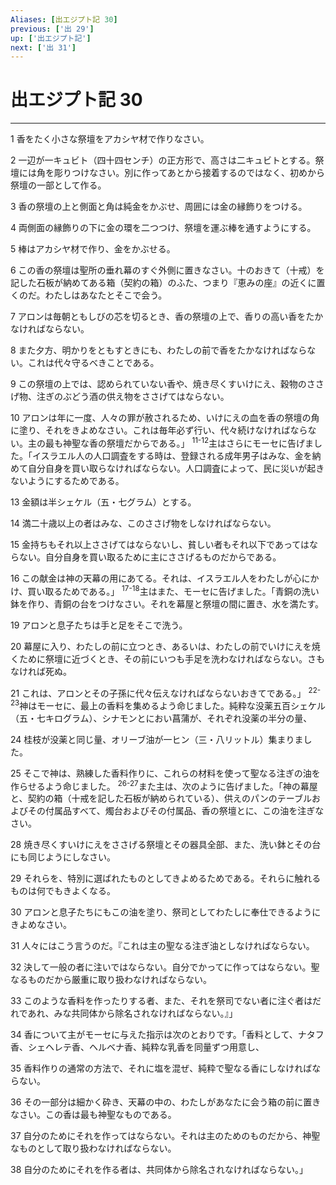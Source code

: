 ```yaml
---
Aliases: [出エジプト記 30]
previous: ['出 29']
up: ['出エジプト記']
next: ['出 31']
---
```

# 出エジプト記 30

***




1 
香をたく小さな祭壇をアカシヤ材で作りなさい。 



2 
一辺が一キュビト（四十四センチ）の正方形で、高さは二キュビトとする。祭壇には角を彫りつけなさい。別に作ってあとから接着するのではなく、初めから祭壇の一部として作る。 



3 
香の祭壇の上と側面と角は純金をかぶせ、周囲には金の縁飾りをつける。 



4 
両側面の縁飾りの下に金の環を二つつけ、祭壇を運ぶ棒を通すようにする。 



5 
棒はアカシヤ材で作り、金をかぶせる。 



6 
この香の祭壇は聖所の垂れ幕のすぐ外側に置きなさい。十のおきて（十戒）を記した石板が納めてある箱（契約の箱）のふた、つまり『恵みの座』の近くに置くのだ。わたしはあなたとそこで会う。 



7 
アロンは毎朝ともしびの芯を切るとき、香の祭壇の上で、香りの高い香をたかなければならない。 



8 
また夕方、明かりをともすときにも、わたしの前で香をたかなければならない。これは代々守るべきことである。 



9 
この祭壇の上では、認められていない香や、焼き尽くすいけにえ、穀物のささげ物、注ぎのぶどう酒の供え物をささげてはならない。 



10 
アロンは年に一度、人々の罪が赦されるため、いけにえの血を香の祭壇の角に塗り、それをきよめなさい。これは毎年必ず行い、代々続けなければならない。主の最も神聖な香の祭壇だからである。」 <sup class="versenum">11-12</sup>主はさらにモーセに告げました。「イスラエル人の人口調査をする時は、登録される成年男子はみな、金を納めて自分自身を買い取らなければならない。人口調査によって、民に災いが起きないようにするためである。 



13 
金額は半シェケル（五・七グラム）とする。 



14 
満二十歳以上の者はみな、このささげ物をしなければならない。 



15 
金持ちもそれ以上ささげてはならないし、貧しい者もそれ以下であってはならない。自分自身を買い取るために主にささげるものだからである。 



16 
この献金は神の天幕の用にあてる。それは、イスラエル人をわたしが心にかけ、買い取るためである。」 <sup class="versenum">17-18</sup>主はまた、モーセに告げました。「青銅の洗い鉢を作り、青銅の台をつけなさい。それを幕屋と祭壇の間に置き、水を満たす。 



19 
アロンと息子たちは手と足をそこで洗う。 



20 
幕屋に入り、わたしの前に立つとき、あるいは、わたしの前でいけにえを焼くために祭壇に近づくとき、その前にいつも手足を洗わなければならない。さもなければ死ぬ。 



21 
これは、アロンとその子孫に代々伝えなければならないおきてである。」 <sup class="versenum">22-23</sup>神はモーセに、最上の香料を集めるよう命じました。純粋な没薬五百シェケル（五・七キログラム）、シナモンとにおい菖蒲が、それぞれ没薬の半分の量、 



24 
桂枝が没薬と同じ量、オリーブ油が一ヒン（三・八リットル）集まりました。 



25 
そこで神は、熟練した香料作りに、これらの材料を使って聖なる注ぎの油を作らせるよう命じました。 <sup class="versenum">26-27</sup>また主は、次のように告げました。「神の幕屋と、契約の箱（十戒を記した石板が納められている）、供えのパンのテーブルおよびその付属品すべて、燭台およびその付属品、香の祭壇とに、この油を注ぎなさい。 



28 
焼き尽くすいけにえをささげる祭壇とその器具全部、また、洗い鉢とその台にも同じようにしなさい。 



29 
それらを、特別に選ばれたものとしてきよめるためである。それらに触れるものは何でもきよくなる。 



30 
アロンと息子たちにもこの油を塗り、祭司としてわたしに奉仕できるようにきよめなさい。 



31 
人々にはこう言うのだ。『これは主の聖なる注ぎ油としなければならない。 



32 
決して一般の者に注いではならない。自分でかってに作ってはならない。聖なるものだから厳重に取り扱わなければならない。 



33 
このような香料を作ったりする者、また、それを祭司でない者に注ぐ者はだれであれ、みな共同体から除名されなければならない。』」 



34 
香について主がモーセに与えた指示は次のとおりです。「香料として、ナタフ香、シェヘレテ香、ヘルベナ香、純粋な乳香を同量ずつ用意し、 



35 
香料作りの通常の方法で、それに塩を混ぜ、純粋で聖なる香にしなければならない。 



36 
その一部分は細かく砕き、天幕の中の、わたしがあなたに会う箱の前に置きなさい。この香は最も神聖なものである。 



37 
自分のためにそれを作ってはならない。それは主のためのものだから、神聖なものとして取り扱わなければならない。 



38 
自分のためにそれを作る者は、共同体から除名されなければならない。」
